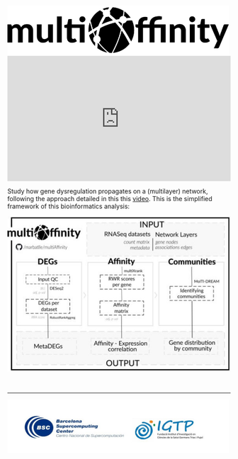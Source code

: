 <img src="/img/multiaffinity-logo.png" style="width: 500px">

<br>

<div style="position: relative; padding-bottom: 56.25%; height: 0; overflow: hidden; max-width: 100%; height: auto;">
    <iframe src="https://www.youtube.com/watch?v=1tcwczu47aI&t" frameborder="0" allowfullscreen style="position: absolute; top: 0; left: 0; width: 100%; height: 100%;"></iframe>
</div>

Study how gene dysregulation propagates on a (multilayer) network, following the approach detailed in this this [video](https://www.youtube.com/watch?v=1tcwczu47aI&t). This is the simplified framework of this bioinformatics analysis:
<br>

![Workflow](img/multiAffinity_workflow.png)

<br>

-------------------------------------------------------------------------
<img src="/img/logos-project.jpg" style="width: 500px">